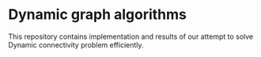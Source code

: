 # Dynamic graph algorithms
This repository contains implementation and results of our attempt to solve Dynamic connectivity problem efficiently. <br/>

